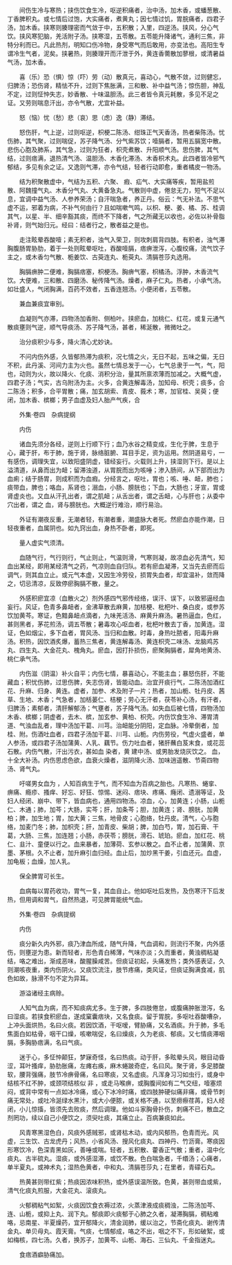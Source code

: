 <!-- { "loadSidebar": true } -->
　　间伤生冷与寒热；挟伤饮食生冷，呕逆积痛者，治中汤，加木香，或蟠葱散、丁香脾积丸。或七情后过饱，大实痛者，煮黄丸；因七情过饥，胃脘痛者，四君子汤，加木香。挟寒则腠理密而气敛于中，五积散；入里，四逆汤。挟风，分心气饮。挟风寒犯脑，羌活附子汤。挟寒湿，五苓散。五苓能升降诸气，通利三焦，非特分利而已。凡此热剂，明知口伤冷物，身受寒气而后敢用，亦变法也。高阳生专谓冷生气者，泥矣。挟暑热，则腠理开而汗泄于外，黄连香薷散加蓼根，或清暑益气汤，加木香。

　　喜（乐）恐（惧）惊（吓）劳（动）散真元，喜动心，气散不敛，过则健忘，归脾汤；恐伤肾，精怯不升，过则下焦胀满，三和散、补中益气汤；惊伤胆，神乱不定，过则怔忡失志，妙香散、十味温胆汤。此三者皆令真元耗散，多见不足之证。又劳则喘息汗出，亦令气散，尤宜补益。

　　怒（恼）忧（愁）悲（哀）思（虑）逸（静）滞结。

　　怒伤肝，气上逆，过则呕逆，枳梗二陈汤、绀珠正气天香汤，热者柴陈汤。忧伤肺，其气聚，过则喘促，苏子降气汤、分气紫苏饮；噎膈者，暂用五膈宽中散。悲伤心胞及肺系，其气急，过则为狂者，枳壳煮散、升阳顺气汤。思伤脾，其气结，过则痞满，退热清气汤、温胆汤、木香化滞汤、木香枳术丸。此四者皆冷邪气郁结，多见有余之证。又逸则气滞，亦令气结，轻者行动即愈，重者橘皮一物汤。

　　结为积聚散虚中，气结为五积、六聚、 瘕、疝气、大实痛等疾，暂用盐煎散、阿魏撞气丸、木香分气丸、大黄备急丸。气散则中虚，倦怠无力，短气不足以息，宜调中益气汤、人参养荣汤；自汗喘急者，养正丹。俗云：气无补法。不思气虚不运，邪着为病，不补气何由行？且如喘嗽气鸣，以枳、梗、姜、橘、苏、桂调其气，以星、半、细辛豁其痰，而终不下降者，气之所藏无以收也，必佐以补骨脂补肾，则气始归元。经曰：结者行之，散者益之是也。

　　走注眩晕吞酸噎；素无积者，浊气入荣卫，则攻刺肩背四肢。有积者，浊气滞胸腹肠胃胁肋，着于一处则眩晕呕吐，吞酸噎膈，痞痹泄泻，心腹绞痛，流气饮子主之，或木香匀气散、栀姜饮、古萸连丸、栀萸丸、清膈苍莎丸选用。

　　胸膈痹肿二便难，胸膈痞塞，枳梗汤。胸痹气塞，枳橘汤。浮肿，木香流气饮。大便难，三和散、四磨汤、秘传降气汤。燥者，麻子仁丸。热者，小承气汤。如壮盛人，气闭胸满，百药不效者，五香连翘汤。小便闭者，五苓散。

　　兼血兼痰宜审别。

　　血凝则气亦滞，四物汤加香附、侧柏叶。挟瘀血，加桃仁、红花，或复元通气散痰壅则气逆，顺气导痰汤、苏子降气汤，甚者，稀涎散，微微吐之。

　　治分痰积少与多，降火清心尤妙诀。

　　不问内伤外感，久皆郁热滞为痰积，况七情之火，无日不起，五味之偏，无日不积，此丹溪、河间力主为火也。虽然七情总发于一心，七气总隶于一气，气，阳也，动则为火，故以降火、化痰、消积分治，量其所禀浓薄而加减之。大概气虚，四君子汤；气实，古乌附汤为主。火多，合黄连解毒汤，加知母、枳壳；痰多，合二陈汤；积多，合平胃散；痛，加玄胡索、青皮、莪术；寒，加官桂、吴萸；便闭，加木香、槟榔；男子血虚及妇人胎产气疾，合

　　外集·卷四　杂病提纲

　　内伤

　　诸血先须分各经，逆则上行顺下行；血乃水谷之精变成，生化于脾，生息于心，藏于肝，布于肺，施于肾，脉络脏腑、耳目手足，资为运用。然阴道易亏，一有感伤，调理失宜，以致阳盛阴虚，错经妄行。火载则上升，挟湿则下行。是以上溢清道，从鼻而出为衄；留滞浊道，从胃脘而出为咳唾；渗入肠间，从下部而出为血痢；结于肠胃，则成积而为血瘕。分经言之，呕吐，胃也；咳、唾、衄，肺也；痰带血，脾也；咯血，系肾也；溺血，小肠、膀胱也；下血，大肠也；牙宣，胃或肾虚炎也。又血从汗孔出者，谓之肌衄；从舌出者，谓之舌衄，心与肝也；从委中穴出者，谓之 血，肾与膀胱也。大概逆行难治，顺行易治。

　　外证有潮夜反重，无潮者轻，有潮者重，潮盛脉大者死。然瘀血亦能作潮，日轻夜重者，血属阴也。如九窍出血，身热不卧者，即死。

　　量人虚实气须清。

　　血随气行，气行则行，气止则止，气温则滑，气寒则凝，故凉血必先清气，知血出某经，即用某经清气之药，气凉则血自归队。若有瘀血凝滞，又当先去瘀而后调气，则其血立止。或元气本虚，又因生冷劳役，损胃失血者，却宜温补，敛而降之，切忌清凉，反致停瘀胸膈不散，量之。

　　外感积瘀宜凉（血散火之）剂外感四气邪传经络，误汗、误下，以致邪逼经血妄行。风证，色青多鼻衄者，金沸草散去麻黄，加桔梗、枇杷叶、桑白皮，或参苏饮加黄芩。寒证，色黯鼻衄点滴者，九味羌活汤、麻黄升麻汤。暑热逼血，色红，甚则黑者，茅花煎汤，调五苓散；暑毒攻心呕血者，枇杷叶散去丁香，加黄连。湿证，色如烟尘，多下血者，胃风汤、当归和血散。时毒，身热吐脓者，阳毒升麻汤。积热，因饮酒炙爆，蓄热三焦者，黄连解毒汤、黄连枳壳二味汤、龙脑鸡苏丸、四生丸、大金花丸、槐角丸。瘀血，因打扑损伤，瘀聚胸膈者，犀角地黄汤、桃仁承气汤。

　　内伤滋（阴温）补火自平；内伤七情，暴喜动心，不能主血；暴怒伤肝，不能藏血；积忧伤肺，过思伤脾，失志伤肾，皆能动血。治宜开痰行气，二陈汤加酒红花、升麻、归身、黄连。虚者，加参、术及附子一片；热者，加山栀、牡丹皮、茜草、生地、木香；气急者，加栝蒌仁、桔梗；劳心无汗者，茯苓补心汤，有汗者，归脾汤；素郁者，清肝解郁汤；气壅者，苏子降气汤。如失血后被七情，四物汤加木香、槟榔；阴虚者，去木、槟，加玄参、黄柏、枳壳。内伤饮食生冷、滞胃清道、气浊血乱者，理中汤加干葛、川芎。治衄能分阴阳，定血脉。冷晕倒者，加桂、附。伤酒吐血者，四君子汤加干葛、川芎、山栀。内伤劳役，气虚火盛者，单人参汤，或四君子汤加蒲黄、人乳、藕节。伤力吐血者，猪肝蘸白芨末食，或花蕊石散。内伤气散，汗出污衣，甚如血 染者，黄 建中汤、或男胎发烧灰饮之。 血，十全大补汤。内伤思虑色欲，血衰火燥者，滋阴降火汤、加味逍遥散、节斋四物汤、肾气丸。

　　吁嗟男女血为 ，人知百病生于气，而不知血为百病之胎也。凡寒热、蜷挛、痹痛、瘾疹、搔痒、好忘、好狂、惊惕、迷闷、痞块、疼痛、癃闭、遗溺等证，及妇人经闭、崩中、带下，皆血病也，通用四物汤。凉血，心，加黄连；小肠，山栀仁、木通；肺，加芩；大肠，实芩；肝，加条芩；胆，加黄连；肾、膀胱，加黄柏；脾，加生地；胃，加大黄；三焦，地骨皮；心胞络，牡丹皮。清气，心与胞络，加麦门冬；肺，加枳壳；肝，加青皮、柴胡；脾，加白芍，胃，加石膏、干葛，大肠、三焦，加连翘；小肠，赤茯苓；膀胱，滑石、琥珀。瘀血，加红花、桃仁、韭汁、童便以行之。血来暴者，加薄荷、玄参以散之。血不止者，加蒲黄、京墨、茅根。久不止者，加升麻引血归经。血止后，加炒黑干姜，引血还元。血虚，加龟板；血燥，加人乳。

　　保全脾胃可长生。

　　血病每以胃药收功，胃气一复，其血自止。他如呕吐后发热，及伤寒汗下后发热，但用调和胃气，自然热退，可见脾胃能统气血。

　　外集·卷四　杂病提纲

　　内伤

　　痰分新久内外邪，痰乃津血所成，随气升降，气血调和，则流行不聚，内外感伤，则壅逆为患。新而轻者，形色青白稀薄，气味亦淡；久而重者，黄浊稠粘凝结，咯之难出，渐成恶味，酸腥臊咸苦。但痰证初起，头痛发热；类外感表证，久则潮咳夜重，类内伤阴火。又痰饮流注，肢节疼痛，类风证，但痰证胸满食减，肌色如故，脉滑不匀不定为异耳。

　　游溢诸经主病赊。

　　人知气血为病，而不知痰病尤多。生于脾，多四肢倦怠，或腹痛肿胀泄泻，名曰湿痰。若挟食积瘀血，遂成窠囊痞块，又名食痰。留于胃脘，多呕吐吞酸嘈杂，上冲头面烘热，名曰火痰。若因饮酒，干呕嗳，臂胁痛，又名酒痰。升于肺，多毛焦面白如枯骨，咽干口燥，咳嗽喘促，名曰燥痰，久为老痰、郁痰。又七情痰滞咽膈，多胸胁痞满，名曰气痰。

　　迷于心，多怔忡颠狂，梦寐奇怪，名曰热痰。动于肝，多眩晕头风，眼目动昏涩，耳叶搔痒，胁肋胀痛，左瘫右痪，麻木蜷跛奇症，名曰风。聚于肾，多足膝酸软，腰背强痛，肢节冷痹骨痛，名曰寒痰，又名虚痰。凡浑身习习如虫行，或身中结核不红不肿，或颈项结核似 非 ，或走马喉痹，或胸腹间如有二气交纽，噎塞烦闷，或背中常有一点如冰冷痛，或心下冰冷时痛，或四肢肿硬似痛非痛，或骨节刺痛无常处，或吐冷涎绿水黑汁，或大小便脓，或关格不通，以至痨瘵荏苒，妇人经闭，小儿惊搐，皆须先去败痰，然后调理。他如斗家胸骨扑伤，刺痛不已，散血之剂罔功，续以自己小便饮之，须臾吐痰，其痛立止。百病兼痰如此。

　　风青寒黑湿色白，风痰外感贼邪，或肾枯木动，或内风郁热，色青而光。风虚，三生饮、古龙虎丹；风热，小省风汤、搜风化痰丸、四神丹、竹沥膏。寒痰因形寒饮冷，色深青黑如灰，善唾或喘。轻者，五积散、藿香正气散；重者，温中化痰丸、古半硫丸。湿痰，或外感湿滞，或饮不散。色白喘急者，千缗汤；心痛者，单半夏丸，或神术丸；湿热色黄者，中和丸、清膈苍莎丸；在里者，青礞石丸。

　　热黄甚则带红紫；热痰因浓味积热，或外感误温所致。色黄，甚则带血或紫，清气化痰丸煎服，大金花丸、滚痰丸。

　　火郁稠粘气如絮，火痰因饮食衣褥过浓，火蒸津液成痰稠浊，二陈汤加芩、连、山栀，或抑上丸、润下丸。郁痰即火痰郁于心肺之久者，凝滞胸膈，稠粘难咯，忌南星、半夏燥药，宜开郁降火，清金润肺，缓以治之，节斋化痰丸、谢传清金丸、单贝母丸、霞天膏。气痰，七情郁成，咯之不出，咽之不下，形如破絮，或如梅核，四七汤。久者，换苏子，加黄芩、山栀、海石、三仙丸、千金指迷丸。

　　食痞酒癖胁痛加。

